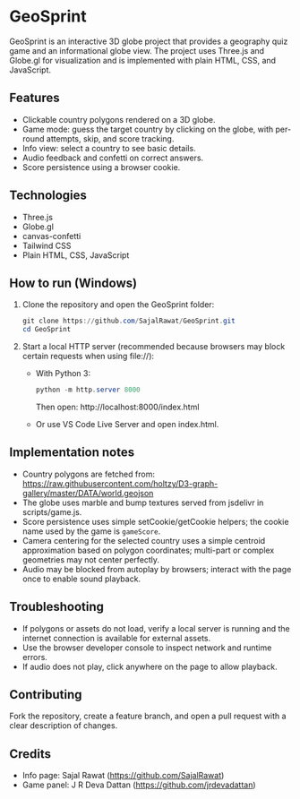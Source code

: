 # GeoSprint

GeoSprint is an interactive 3D globe project that provides a geography quiz game and an informational globe view. The project uses Three.js and Globe.gl for visualization and is implemented with plain HTML, CSS, and JavaScript.

## Features

- Clickable country polygons rendered on a 3D globe.
- Game mode: guess the target country by clicking on the globe, with per-round attempts, skip, and score tracking.
- Info view: select a country to see basic details.
- Audio feedback and confetti on correct answers.
- Score persistence using a browser cookie.

## Technologies

- Three.js
- Globe.gl
- canvas-confetti
- Tailwind CSS
- Plain HTML, CSS, JavaScript

## How to run (Windows)

1. Clone the repository and open the GeoSprint folder:
   ```powershell
   git clone https://github.com/SajalRawat/GeoSprint.git
   cd GeoSprint
   ```

2. Start a local HTTP server (recommended because browsers may block certain requests when using file://):
   - With Python 3:
     ```powershell
     python -m http.server 8000
     ```
     Then open: http://localhost:8000/index.html

   - Or use VS Code Live Server and open index.html.

## Implementation notes

- Country polygons are fetched from:
  https://raw.githubusercontent.com/holtzy/D3-graph-gallery/master/DATA/world.geojson
- The globe uses marble and bump textures served from jsdelivr in scripts/game.js.
- Score persistence uses simple setCookie/getCookie helpers; the cookie name used by the game is `gameScore`.
- Camera centering for the selected country uses a simple centroid approximation based on polygon coordinates; multi-part or complex geometries may not center perfectly.
- Audio may be blocked from autoplay by browsers; interact with the page once to enable sound playback.

## Troubleshooting

- If polygons or assets do not load, verify a local server is running and the internet connection is available for external assets.
- Use the browser developer console to inspect network and runtime errors.
- If audio does not play, click anywhere on the page to allow playback.

## Contributing

Fork the repository, create a feature branch, and open a pull request with a clear description of changes.

## Credits

- Info page: Sajal Rawat (https://github.com/SajalRawat)  
- Game panel: J R Deva Dattan (https://github.com/jrdevadattan)
